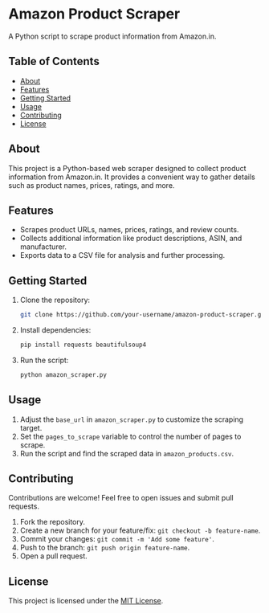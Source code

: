 # Amazon Product Scraper

A Python script to scrape product information from Amazon.in.


## Table of Contents

- [About](#about)
- [Features](#features)
- [Getting Started](#getting-started)
- [Usage](#usage)
- [Contributing](#contributing)
- [License](#license)

## About

This project is a Python-based web scraper designed to collect product information from Amazon.in. It provides a convenient way to gather details such as product names, prices, ratings, and more.

## Features

- Scrapes product URLs, names, prices, ratings, and review counts.
- Collects additional information like product descriptions, ASIN, and manufacturer.
- Exports data to a CSV file for analysis and further processing.

## Getting Started

1. Clone the repository:
   ```bash
   git clone https://github.com/your-username/amazon-product-scraper.git
   ```

2. Install dependencies:
   ```bash
   pip install requests beautifulsoup4
   ```

3. Run the script:
   ```bash
   python amazon_scraper.py
   ```

## Usage

1. Adjust the `base_url` in `amazon_scraper.py` to customize the scraping target.
2. Set the `pages_to_scrape` variable to control the number of pages to scrape.
3. Run the script and find the scraped data in `amazon_products.csv`.


## Contributing

Contributions are welcome! Feel free to open issues and submit pull requests.

1. Fork the repository.
2. Create a new branch for your feature/fix: `git checkout -b feature-name`.
3. Commit your changes: `git commit -m 'Add some feature'`.
4. Push to the branch: `git push origin feature-name`.
5. Open a pull request.

## License

This project is licensed under the [MIT License](LICENSE).
